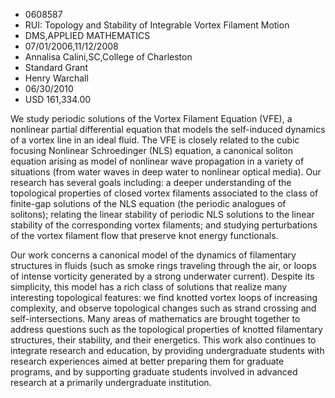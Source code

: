 
* 0608587
* RUI: Topology and Stability of Integrable Vortex Filament Motion
* DMS,APPLIED MATHEMATICS
* 07/01/2006,11/12/2008
* Annalisa Calini,SC,College of Charleston
* Standard Grant
* Henry Warchall
* 06/30/2010
* USD 161,334.00

We study periodic solutions of the Vortex Filament Equation (VFE), a nonlinear
partial differential equation that models the self-induced dynamics of a vortex
line in an ideal fluid. The VFE is closely related to the cubic focusing
Nonlinear Schroedinger (NLS) equation, a canonical soliton equation arising as
model of nonlinear wave propagation in a variety of situations (from water waves
in deep water to nonlinear optical media). Our research has several goals
including: a deeper understanding of the topological properties of closed vortex
filaments associated to the class of finite-gap solutions of the NLS equation
(the periodic analogues of solitons); relating the linear stability of periodic
NLS solutions to the linear stability of the corresponding vortex filaments; and
studying perturbations of the vortex filament flow that preserve knot energy
functionals.

Our work concerns a canonical model of the dynamics of filamentary structures in
fluids (such as smoke rings traveling through the air, or loops of intense
vorticity generated by a strong underwater current). Despite its simplicity,
this model has a rich class of solutions that realize many interesting
topological features: we find knotted vortex loops of increasing complexity, and
observe topological changes such as strand crossing and self-intersections. Many
areas of mathematics are brought together to address questions such as the
topological properties of knotted filamentary structures, their stability, and
their energetics. This work also continues to integrate research and education,
by providing undergraduate students with research experiences aimed at better
preparing them for graduate programs, and by supporting graduate students
involved in advanced research at a primarily undergraduate institution.


